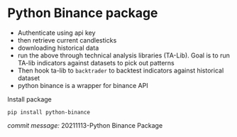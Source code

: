 # Python Binance package
- Authenticate using api key
- then retrieve current candlesticks
- downloading historical data
- run the above through technical analysis libraries (TA-Lib).  Goal is to run TA-lib indicators against datasets to pick out patterns
- Then hook ta-lib to `backtrader` to backtest indicators against historical dataset
- python binance is a wrapper for binance API

Install package
```
pip install python-binance
```

*commit message:* 20211113-Python Binance Package